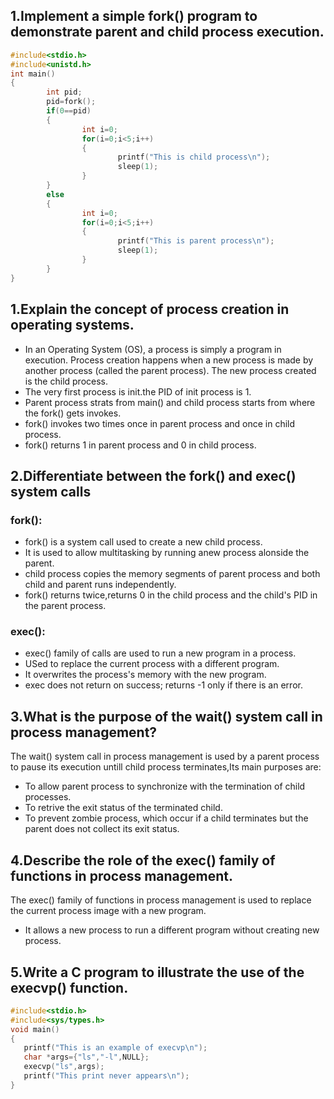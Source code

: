 ## 1.Implement a simple fork() program to demonstrate parent and child process execution.
```c
#include<stdio.h>
#include<unistd.h>
int main()
{
        int pid;
        pid=fork();
        if(0==pid)
        {
                int i=0;
                for(i=0;i<5;i++)
                {
                        printf("This is child process\n");
                        sleep(1);
                }
        }
        else
        {
                int i=0;
                for(i=0;i<5;i++)
                {
                        printf("This is parent process\n");
                        sleep(1);
                }
        }
}
```
## 1.Explain the concept of process creation in operating systems.
- In an Operating System (OS), a process is simply a program in execution. Process creation happens when a new process is made by another process (called the parent process). The new process created is the child process.
- The very first process is init.the PID of init process is 1.
- Parent process strats from main() and child process starts from where the fork() gets invokes.
- fork() invokes two times once in parent process and once in child process.
- fork() returns 1 in parent process and 0 in child process.
## 2.Differentiate between the fork() and exec() system calls
### fork():
- fork() is a system call used to create a new child process.
- It is used to allow multitasking by running anew process alonside the parent.
- child process copies the memory segments of parent process and both child and parent runs independently.
- fork() returns twice,returns 0 in the child process and the child's PID in the parent process.
### exec():
- exec() family of calls are used to run a new program in a process.
- USed to replace the current process with a different program.
- It overwrites the process's memory with the new program.
- exec does not return on success; returns -1 only if there is an error.
## 3.What is the purpose of the wait() system call in process management?
The wait() system call in process management is used by a parent process to pause its execution untill child process terminates,Its main purposes are:
- To allow parent process to synchronize with the termination of child processes.
- To retrive the exit status of the terminated child.
- To prevent zombie process, which occur if a child terminates but the parent does not collect its exit status.
## 4.Describe the role of the exec() family of functions in process management.
The exec() family of functions in process management is used to replace the current process image with a new program.
- It allows a new process to run a different program without creating new process.
## 5.Write a C program to illustrate the use of the execvp() function.
```c
#include<stdio.h>
#include<sys/types.h>
void main()
{
   printf("This is an example of execvp\n");
   char *args={"ls","-l",NULL};
   execvp("ls",args);
   printf("This print never appears\n");
}
```
